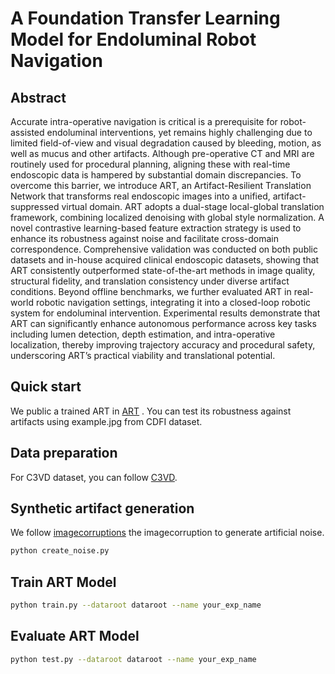 # A Foundation Transfer Learning Model for Endoluminal Robot Navigation

## Abstract

Accurate intra-operative navigation is critical is a prerequisite for robot-assisted endoluminal interventions, yet remains highly challenging due to limited field-of-view and visual degradation caused by bleeding, motion, as well as mucus and other artifacts. Although pre-operative CT and MRI are routinely used for procedural planning, aligning these with real-time endoscopic data is hampered by substantial domain discrepancies. To overcome this barrier, we introduce ART, an Artifact-Resilient Translation Network that transforms real endoscopic images into a unified, artifact-suppressed virtual domain. ART adopts a dual-stage local-global translation framework, combining localized denoising with global style normalization. A novel contrastive learning-based feature extraction strategy is used to enhance its robustness against noise and facilitate cross-domain correspondence. Comprehensive validation was conducted on both public datasets and in-house acquired clinical endoscopic datasets, showing that ART consistently outperformed state-of-the-art methods in image quality, structural fidelity, and translation consistency under diverse artifact conditions. 
Beyond offline benchmarks, we further evaluated ART in real-world robotic navigation settings, integrating it into a closed-loop robotic system for endoluminal intervention. Experimental results demonstrate that ART can significantly enhance autonomous performance across key tasks including lumen detection, depth estimation, and intra-operative localization, thereby improving trajectory accuracy and procedural safety, underscoring ART’s practical viability and translational potential.



## Quick start
We public a trained ART in [ART](https://drive.google.com/drive/folders/1uHyOcAY_IFRe1nPAFKV_vqZCAWy5Ywxg?usp=sharing) .
You can test its robustness against artifacts using example.jpg from CDFI dataset.

## Data preparation
For C3VD dataset, you can follow [C3VD](https://durrlab.github.io/C3VD/).


## Synthetic artifact generation

We follow [imagecorruptions](https://github.com/bethgelab/imagecorruptions) the imagecorruption to generate artificial noise.
```bash
python create_noise.py 
```


## Train ART Model


```bash
python train.py --dataroot dataroot --name your_exp_name
```



## Evaluate ART Model


```bash
python test.py --dataroot dataroot --name your_exp_name
```


